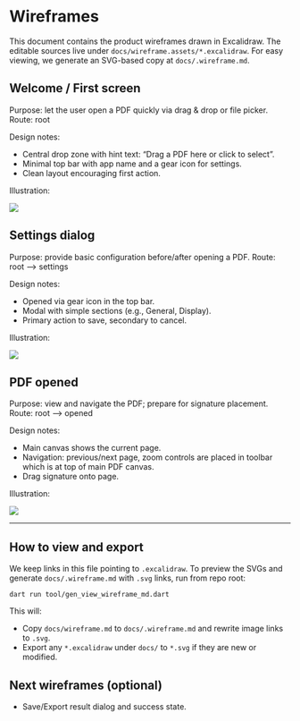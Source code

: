 # Wireframes

This document contains the product wireframes drawn in Excalidraw. The editable sources live under `docs/wireframe.assets/*.excalidraw`. For easy viewing, we generate an SVG-based copy at `docs/.wireframe.md`.

<!--
Note: `.excalidraw.svg` is a special Excalidraw-flavored SVG. We keep `.excalidraw` as the editable source and export to `.svg` for documentation preview.
Refs:
- https://github.com/excalidraw/excalidraw
- https://github.com/excalidraw/svg-to-excalidraw
-->

## Welcome / First screen

Purpose: let the user open a PDF quickly via drag & drop or file picker.
Route: root

Design notes:
- Central drop zone with hint text: “Drag a PDF here or click to select”.
- Minimal top bar with app name and a gear icon for settings.
- Clean layout encouraging first action.

Illustration:

![](wireframe.assets/first_screen.excalidraw)

## Settings dialog

Purpose: provide basic configuration before/after opening a PDF.
Route: root --> settings

Design notes:
- Opened via gear icon in the top bar.
- Modal with simple sections (e.g., General, Display).
- Primary action to save, secondary to cancel.

Illustration:

![](wireframe.assets/with_configure_screen.excalidraw)

## PDF opened

Purpose: view and navigate the PDF; prepare for signature placement.
Route: root --> opened

Design notes:
- Main canvas shows the current page.
- Navigation: previous/next page, zoom controls are placed in toolbar which is at top of main PDF canvas.
- Drag signature onto page.

Illustration:

![](wireframe.assets/with_pdf_opened.excalidraw)

---

## How to view and export

We keep links in this file pointing to `.excalidraw`. To preview the SVGs and generate `docs/.wireframe.md` with `.svg` links, run from repo root:

    dart run tool/gen_view_wireframe_md.dart

This will:
- Copy `docs/wireframe.md` to `docs/.wireframe.md` and rewrite image links to `.svg`.
- Export any `*.excalidraw` under `docs/` to `*.svg` if they are new or modified.

## Next wireframes (optional)

- Save/Export result dialog and success state.
